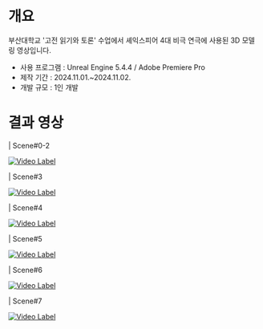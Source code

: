 # 개요
 부산대학교 '고전 읽기와 토론' 수업에서 셰익스피어 4대 비극 연극에 사용된 3D 모델링 영상입니다.
 - 사용 프로그램 : Unreal Engine 5.4.4 / Adobe Premiere Pro
 - 제작 기간 : 2024.11.01.~2024.11.02.
 - 개발 규모 : 1인 개발
# 결과 영상
| Scene#0-2

[![Video Label](http://img.youtube.com/vi/aNsAXftfvdE/0.jpg)](https://youtu.be/aNsAXftfvdE)

| Scene#3

[![Video Label](http://img.youtube.com/vi/k7oIanXdfuU/0.jpg)](https://youtu.be/k7oIanXdfuU)

| Scene#4

[![Video Label](http://img.youtube.com/vi/vC0gTFuLDGs/0.jpg)](https://youtu.be/vC0gTFuLDGs)

| Scene#5

[![Video Label](http://img.youtube.com/vi/lgmuCDTDLJU/0.jpg)](https://youtu.be/lgmuCDTDLJU)

| Scene#6

[![Video Label](http://img.youtube.com/vi/UdznR1wVngo/0.jpg)](https://youtu.be/UdznR1wVngo)

| Scene#7

[![Video Label](http://img.youtube.com/vi/BV064rh7OD4/0.jpg)](https://youtu.be/BV064rh7OD4)

